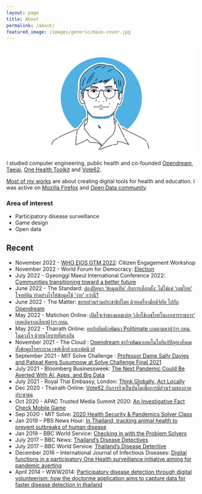 ```yaml
---
layout: page
title: About
permalink: /about/
featured_image: /images/generic/main-cover.jpg
---
```


![](/images/generic/about-image.webp)

I studied computer engineering, public health and co-founded [Opendream][1], [Taejai][15], [One Health Toolkit][16] and [Vote62][17].

[Most of my works][2] are about creating digital tools for health and education. I was active on [Mozilla Firefox][3] and [Open Data community][4].

### Area of interest

- Participatory disease surveillance
- Game design
- Open data

## Recent
- November 2022 - [WHO EIOS GTM 2022][30]: Citizen Engagement Workshop
- November 2022 - World Forum for Democracy: [Election][29]
- July 2022 - Gyeonggi Maeul International Conference 2022: [Communities transitioning toward a better future][28]
- June 2022 - The Standard: [ส่องปัญหา ‘ข้อมูลเปิด’ กับการเลือกตั้ง: ไม่ใช่แค่ ‘เลขไทย’ โจทย์หิน ทำอย่างไรให้ข้อมูลใช้ ‘ง่าย’ กว่านี้?][27]
- June 2022 - The Matter: [ขยายส่วนร่วมประชาธิปไตย ด้วยเครื่องมือดิจิทัล ไปกับ Opendream][26]
- May 2022 - Matichon Online: [เปิดใจเจ้าของแคมเปญ ‘เลิกใช้เลขไทยในเอกสารราชการ’ เหตุเกิดจากเลือกผู้ว่าฯ กทม.][25]
- May 2022 - Thairath Online: [คุยกับทีมนักพัฒนา Politimate เกมตามหาผู้ว่าฯ กทม. ในดวงใจ ด้วยนโยบายที่ตรงกัน][24]
- November 2021 - The Cloud : [Opendream ธุรกิจพัฒนาเทคโนโลยีแก้ปัญหาสังคม ทั้งข้อมูลโรคระบาด เซฟเซ็กส์ และเฟคนิวส์][23]
- September 2021 - MIT Solve Challenge : [Professor Dame Sally Davies and Patipat Keng Susumpow at Solve Challenge Final 2021][22]
- July 2021 - Bloomberg Businessweek: [The Next Pandemic Could Be Averted With AI, Apps, and Big Data][20]
- July 2021 - Royal Thai Embassy, London: [Think Globally, Act Locally][21]
- Dec 2020 - Thairath Online: [Vote62 กับภารกิจเป็นบันไดเพื่อการมีส่วนร่วมของภาคประชาชน][18]
- Oct 2020 - APAC Trusted Media Summit 2020: [An Investigative Fact Check Mobile Game][19]
- Sep 2020 - MIT Solve: [2020 Health Security & Pandemics Solver Class][14]
- Jan 2019 – PBS News Hour: [In Thailand, tracking animal health to prevent outbreaks of human disease][8]
- Jan 2019 – BBC World Service: [Checking in with the Problem Solvers][9]
- July 2017 – BBC News: [Thailand’s Disease Detectives][10]
- July 2017 – BBC World Service: [Thailand’s Disease Detective][11]
- December 2016 – International Journal of Infectious Diseases: [Digital functions in a participatory One Health surveillance initiative aiming for pandemic averting][12]
- April 2014 – WWW2014: [Participatory disease detection through digital volunteerism: how the doctorme application aims to capture data for faster disease detection in thailand][13] 

[1]: https://www.opendream.co.th
[2]: https://www.opendream.co.th/en/projects_en
[3]: https://www.mozilla.org/th/
[4]: https://www.facebook.com/opendatathailand/
[5]: https://www.linkedin.com/in/patipat/
[6]: https://twitter.com/kengggg
[7]: https://keybase.io/keng
[8]: https://www.pbs.org/newshour/show/in-thailand-tracking-animal-health-to-prevent-outbreaks-of-human-disease
[9]: https://www.bbc.co.uk/programmes/w3cswvs7
[10]: https://www.youtube.com/watch?v=cjAoMXW77Ls
[11]: https://www.bbc.co.uk/programmes/p057pp7w
[12]: https://www.researchgate.net/publication/312243761_Digital_functions_in_a_participatory_One_Health_surveillance_initiative_aiming_for_pandemic_averting
[13]: https://www.researchgate.net/publication/261959492_Participatory_disease_detection_through_digital_volunteerism_how_the_doctorme_application_aims_to_capture_data_for_faster_disease_detection_in_thailand
[14]: https://solve.mit.edu/articles/meet-the-solver-teams-health-security-pandemics
[15]: https://taejai.com
[16]: https://onehealthtoolkit.org
[17]: https://vote62.com
[18]: https://www.thairath.co.th/lifestyle/tech/1994783
[19]: https://vimeo.com/480642691
[20]: https://www.bloomberg.com/news/articles/2021-07-15/how-to-stop-the-next-pandemic-from-happening-ai-big-data-and-vaccines
[21]: https://london.thaiembassy.org/en/content/think-globally-act-locally-featuring-prof-lertrak?cate=5d6636c215e39c3bd0006cb9
[22]: https://youtu.be/ha24ulnnDEk
[23]: https://readthecloud.co/opendream/
[24]: https://www.thairath.co.th/news/politic/2395407
[25]: https://www.matichon.co.th/social/news_3372561
[26]: https://thematter.co/social/opendream-interview/177510
[27]: https://thestandard.co/thailand-election-pain-points/
[28]: https://week.ggmaeul.or.kr/56
[29]: https://www.coe.int/en/web/world-forum-democracy/lab-8-2022-elections
[30]: https://www.who.int/initiatives/eios/global-technical-meeting-2022